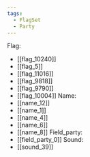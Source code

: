 ```yaml
---
tags:
  - FlagSet
  - Party
---
```

Flag:
- [[flag_10240]]
- [[flag_5]]
- [[flag_11016]]
- [[flag_9818]]
- [[flag_9790]]
- [[flag_10004]]
Name:
- [[name_12]]
- [[name_1]]
- [[name_4]]
- [[name_6]]
- [[name_8]]
Field_party:
- [[field_party_0]]
Sound:
- [[sound_39]]
